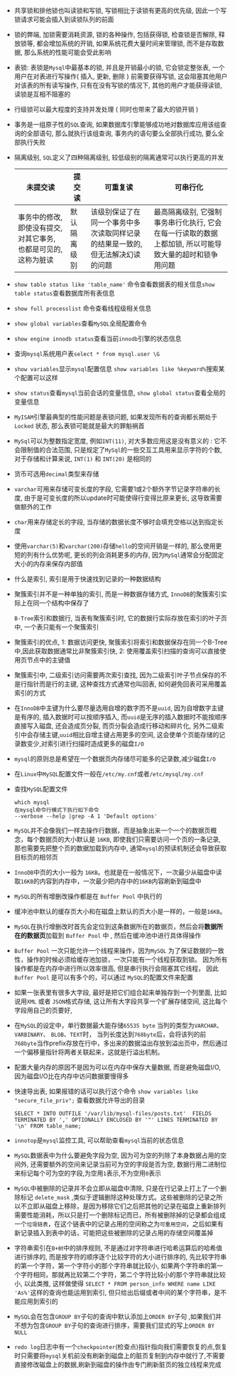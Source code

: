 - 共享锁和排他锁也叫读锁和写锁, 写锁相比于读锁有更高的优先级, 因此一个写锁请求可能会插入到读锁队列的前面

- 锁的弊端, 加锁需要消耗资源, 锁的各种操作, 包括获得锁, 检查锁是否解除, 释放锁等, 都会增加系统的开销, 如果系统花费大量时间来管理锁, 而不是存取数据, 那么系统的性能可能会受此影响

- 表锁: 表锁是`Mysql`中最基本的锁, 并且是开销最小的锁, 它会锁定整张表, 一个用户在对表进行写操作( 插入, 更新, 删除 ) 前需要获得写锁, 这会阻塞其他用户对该表的所有读写操作, 只有在没有写锁的情况下, 其他的用户才能获得读锁, 读锁是互相不阻塞的

- 行级锁可以最大程度的支持并发处理 ( 同时也带来了最大的锁开销 )

- 事务是一组原子性的`SQL`查询, 如果数据库引擎能够成功地对数据库应用该组查询的全部语句, 那么就执行该组查询, 事务内的语句要么全部执行成功, 要么全部执行失败

- 隔离级别, `SQL`定义了四种隔离级别, 较低级别的隔离通常可以执行更高的并发

  | 未提交读                                                     | 提交读       | 可重复读                                                     | 可串行化                                                     |
  | ------------------------------------------------------------ | ------------ | ------------------------------------------------------------ | ------------------------------------------------------------ |
  | 事务中的修改, 即使没有提交,对其它事务, 也都是可见的, 这称为脏读 | 默认隔离级别 | 该级别保证了在同一个事务中多次读取同样记录的结果是一致的, 但无法解决幻读的问题 | 最高隔离级别, 它强制事务串行化执行, 它会在每一行读取的数据上都加锁, 所以可能导致大量的超时和锁争用问题 |

- `show table status like 'table_name'` 命令查看数据表的相关信息`show table status`查看数据库所有表信息

- `show full processlist` 命令查看线程级相关信息

- `show global variables`查看`MySQL`全局配置命令

- `show engine innodb status`查看当前`innodb`引擎的状态信息 

- 查询`mysql`系统用户表`select * from mysql.user \G`

- `show variables`显示`mysql`配置信息 `show variables like %keyword%`搜索某个配置可以这样 

- `show status`查看`mysql`当前会话的变量信息, `show global status`查看全局的变量信息

- `MyISAM`引擎最典型的性能问题是表锁问题, 如果发现所有的查询都长期处于 `Locked` 状态, 那么表锁可能就是最大的罪魁祸首

- `MySql`可以为整数指定宽度, 例如`INT(11)`, 对大多数应用这是没有意义的 : 它不会限制值的合法范围, 只是规定了`MySql`的一些交互工具用来显示字符的个数, 对于存储和计算来说, `INT(1)` 和 `INT(20)` 是相同的

- 货币可选用`decimal`类型来存储

- `varchar`可用来存储可变长度的字段, 它需要1或2个额外字节记录字符串的长度, 由于是可变长度的所以update时可能使得行变得比原来更长, 这导致需要做额外的工作

- `char`用来存储定长的字段, 当存储的数据长度不够时会填充空格以达到指定长度

- 使用`varchar(5)`和`varchar(200)`存储`hello`的空间开销是一样的, 那么使用更短的列有什么优势呢, 更长的列会消耗更多的内存, 因为`MySql`通常会分配固定大小的内存来保存内部值

- 什么是索引, 索引是用于快速找到记录的一种数据结构

- 聚簇索引并不是一种单独的索引, 而是一种数据存储方式, `InnoDB`的聚簇索引实际上在同一个结构中保存了

  `B-Tree`索引和数据行, 当表有聚簇索引时, 它的数据行实际存放在索引的叶子页中, 一个表只能有一个聚簇索引
  
- 聚簇索引的优点, 1: 数据访问更快, 聚簇索引将索引和数据保存在同一个B-Tree中,因此获取数据通常比非聚簇索引快, 2: 使用覆盖索引扫描的查询可以直接使用页节点中的主键值

- 聚簇索引中, 二级索引访问需要两次索引查找,  因为二级索引叶子节点保存的不是行指针而是行的主键, 这种查找方式通常也叫回表, 如何避免回表可采用覆盖索引的方式

- 在`InnoDB`中主键为什么要尽量选用自增的数字而不是`uuid`, 因为自增数字主键是有序的, 插入数据时可以按顺序插入, 而`uuid`是无序的插入数据时不能按顺序直接写入磁盘, 还会造成页分裂, 而页分裂会造成行移动和碎片化, 另外二级索引中会存储主键,`uuid`相比自增主键占用更多的空间, 这会使单个页能存储的记录数变少,对索引进行扫描时造成更多的磁盘`I/O`

- `mysql`的原则总是希望在一个数据页内存储尽可能多的记录数,减少磁盘`I/O`

- 在`Linux`中`MySQL`配置文件一般在`/etc/my.cnf`或者`/etc/mysql/my.cnf`

- 查找`MySQL`配置文件

  ```
  which mysql
  在mysql命令行模式下执行如下命令
  --verbose --help |grep -A 1 'Default options'
  ```


- `MySQL`并不会像我们一样去操作行数据，而是抽象出来一个一个的数据页概念，每个数据页的大小默认是 `16KB`,  即使我们只需要访问一个页的一条记录,  那也需要先把整个页的数据加载到内存中, 通常`mysql`的预读机制还会导致获取目标页的相邻页

-  `InnoDB`中页的大小一般为 `16KB`。也就是在一般情况下，一次最少从磁盘中读取`16KB`的内容到内存中，一次最少把内存中的`16KB`内容刷新到磁盘中 

- `MySQL`的所有增删改操作都是在 `Buffer Pool` 中执行的 

- 缓冲池中默认的缓存页大小和在磁盘上默认的页大小是一样的，一般是`16KB`。 

- `MySQL`在执行增删改时首先会定位到这条数据所在的数据页，然后会将**数据所在的数据页**加载到 `Buffer Pool` 中 , 然后在缓冲池中进行具体得操作

- `Buffer Pool` 一次只能允许一个线程来操作，因为`MySQL` 为了保证数据的一致性，操作的时候必须给缓存池加锁，一次只能有一个线程获取到锁。 因为所有操作都是在内存中进行所以效率很高,  但是串行执行会阻塞其它线程， 因此`Buffer Pool` 是可以有多个的，可以通过 `MySQL`的配置文件来配置

- 如果一张表里有很多大字段, 最好是把它们组合起来单独存到一个列里面, 比如说用`XML` 或者 `JSON`格式存储, 这让所有大字段共享一个扩展存储空间, 这比每个字段用自己的页要好,

- 在`MySQL`的设定中，单行数据最大能存储`65535 byte`  当列的类型为`VARCHAR`、 `VARBINARY`、 `BLOB`、`TEXT`时， 当列长度达到`768byte`后，会将该列的前`768byte`当作prefix存放在行中，多出来的数据溢出存放到溢出页中，然后通过一个偏移量指针将两者关联起来，这就是行溢出机制。  

- 配置大量内存的原因不是因为可以在内存中保存大量数据, 而是避免磁盘I/O, 因为磁盘I/O比在内存中访问数据要慢得多

- 快速导出表, 如果报错的话可以执行这个命令 `show variables like "secure_file_priv";`  查看数据允许导出的目录

  ```
  SELECT * INTO OUTFILE '/var/lib/mysql-files/posts.txt'  FIELDS TERMINATED BY ',' OPTIONALLY ENCLOSED BY '"' LINES TERMINATED BY '\n' FROM table_name;
  ```

- `innotop`是`mysql`监控工具, 可以帮助查看`mysql`当前的状态信息

- `MySQL`数据表中为什么要避免字段为空, 因为可为空的列除了本身数据占用的空间外, 还需要额外的空间来记录当前可为空的字段是否为空, 数据行用二进制位来标记每个可为空的字段,为空用`1`表示,不为空用`0`表示

- `MySQL`中被删除的记录并不会立即从磁盘中清除, 只是在行记录上打上了一个删除标记 `delete_mask` ,类似于逻辑删除这种处理方式。这些被删除的记录之所以不立即从磁盘上移除，是因为移除它们之后把其他的记录在磁盘上重新排列需要性能消耗，所以只是打一个删除标记而已，所有被删除掉的记录都会组成一个`垃圾链表`，在这个链表中的记录占用的空间称之为`可重用空间`，之后如果有新记录插入到表中的话，可能把这些被删除的记录占用的存储空间覆盖掉

- 字符串索引在`B+树`中的排序规则, 不是通过对字符串进行哈希运算后的哈希值进行排序的, 而是按字符的顺序逐个比较字符的大小进行排序的,  先比较字符串的第一个字符，第一个字符小的那个字符串就比较小, 如果两个字符串的第一个字符相同，那就再比较第二个字符，第二个字符比较小的那个字符串就比较小, 以此类推, 这样做使得 `SELECT * FROM person_info WHERE name LIKE 'As%'`这样的查询也能运用到索引,  但只给出后缀或者中间的某个字符串，是不能应用到索引的

- `MySQL`会在包含`GROUP BY`子句的查询中默认添加上`ORDER BY`子句 ,如果我们并不想为包含`GROUP BY`子句的查询进行排序，需要我们显式的写上`ORDER BY NULL` 

-  `redo log`日志中有一个`checkpointer`(检查点)指针指向我们需要恢复的点,恢复时只需要将`mysql`关机前没有刷新到磁盘上的脏页复制到内存中就行了,不需要直接修改磁盘上的数据,刷新到磁盘的操作由专门刷新脏页的独立线程来完成



